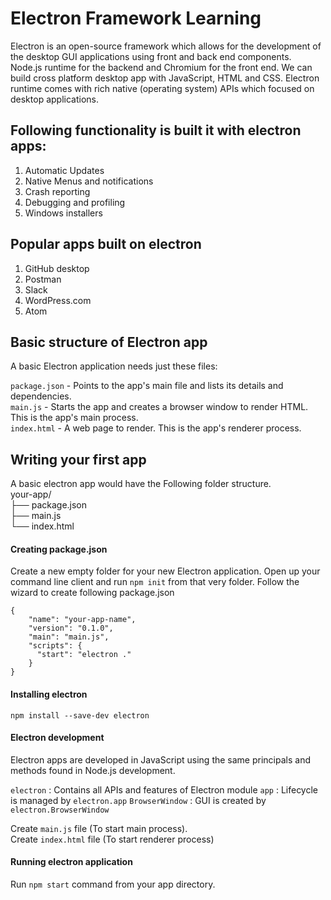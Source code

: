 # Electron Framework Learning
Electron is an open-source framework which allows for the development of the desktop GUI applications using front and back end components.
Node.js runtime for the backend and Chromium for the front end.
We can build cross platform desktop app with JavaScript, HTML and CSS.
Electron runtime comes with rich native (operating system) APIs which focused on desktop applications.

## Following functionality is built it with electron apps:
1. Automatic Updates
2. Native Menus and notifications
3. Crash reporting
4. Debugging and profiling
5. Windows installers

## Popular apps built on electron
1. GitHub desktop
2. Postman
3. Slack
4. WordPress.com
5. Atom

## Basic structure of Electron app
A basic Electron application needs just these files:

`package.json` - Points to the app's main file and lists its details and dependencies.  
`main.js` - Starts the app and creates a browser window to render HTML. This is the app's main process.  
`index.html` - A web page to render. This is the app's renderer process.

## Writing your first app
A basic electron app would have the Following folder structure.  
your-app/  
  ├── package.json  
  ├── main.js  
  └── index.html

#### Creating package.json  
Create a new empty folder for your new Electron application. Open up your command line client and run `npm init` from that very folder. Follow the wizard to create following package.json

```
{
    "name": "your-app-name",
    "version": "0.1.0",
    "main": "main.js",
    "scripts": {
      "start": "electron ."
    }
}
```
#### Installing electron

`npm install --save-dev electron`

#### Electron development

Electron apps are developed in JavaScript using the same principals and methods found in Node.js development.

`electron` : Contains all APIs and features of Electron module
`app` : Lifecycle is managed by `electron.app`
`BrowserWindow` : GUI is created by `electron.BrowserWindow`

Create `main.js` file (To start main process).  
Create `index.html` file (To start renderer process)

#### Running electron application
Run `npm start` command from your app directory.
